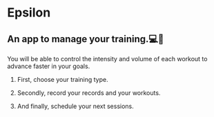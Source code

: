 # Epsilon

## An app to manage your training.💻💪

You will be able to control the intensity and volume of each workout
to advance faster in your goals.

1. First, choose your training type.

2. Secondly, record your records and your workouts.

3. And finally, schedule your next sessions.
